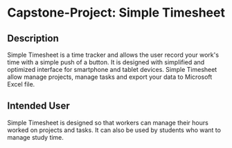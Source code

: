 # Capstone-Project: Simple Timesheet

## Description 

Simple Timesheet is a time tracker and allows the user record your work's time with a simple push of a button. It is designed with simplified and optimized interface for smartphone and tablet devices.
Simple Timesheet allow manage projects, manage tasks and export your data to Microsoft Excel file.

## Intended User

Simple Timesheet is designed so that workers can manage their hours worked on projects and tasks. It can also be used by students who want to manage study time.
